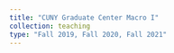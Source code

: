 ```yaml
---
title: "CUNY Graduate Center Macro I"
collection: teaching
type: "Fall 2019, Fall 2020, Fall 2021"
---
```

